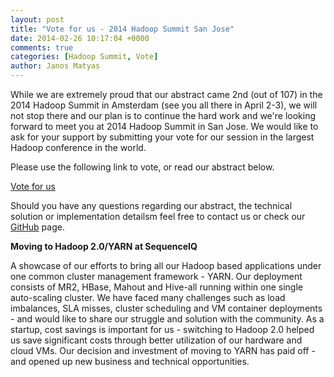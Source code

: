 ```yaml
---
layout: post
title: "Vote for us - 2014 Hadoop Summit San Jose"
date: 2014-02-26 10:17:04 +0000
comments: true
categories: [Hadoop Summit, Vote]
author: Janos Matyas
---
```



While we are extremely proud that our abstract came 2nd (out of 107) in the 2014 Hadoop Summit in Amsterdam (see you all there in April 2-3), we will not stop there and our plan is to continue the hard work and we're looking forward to meet you at 2014 Hadoop Summit in San Jose.
We would like to ask for your support by submitting your vote for our session in the largest Hadoop conference in the world.

Please use the following link to vote, or read our abstract below.

[Vote for us](http://hadoopsummit.uservoice.com/forums/242807-hadoop-deployment-operations-track/suggestions/5568417-moving-to-hadoop-2-0-yarn-at-sequenceiq)

Should you have any questions regarding our abstract, the technical solution or implementation detailsm feel free to contact us or 
check our [GitHub](https://github.com/sequenceiq) page.  

**Moving to Hadoop 2.0/YARN at SequenceIQ**

A showcase of our efforts to bring all our Hadoop based applications under one common cluster management framework - YARN. 
Our deployment consists of MR2, HBase, Mahout and Hive-all running within one single auto-scaling cluster. We have faced many challenges such as load imbalances, SLA misses, cluster scheduling and VM container deployments - and would like to share our struggle and solution with the community. 
As a startup, cost savings is important for us - switching to Hadoop 2.0 helped us save significant costs through better utilization of our hardware and cloud VMs. Our decision and investment of moving to YARN has paid off - and opened up new business and technical opportunities.
